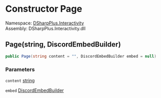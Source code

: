 # Constructor Page

Namespace: [DSharpPlus.Interactivity](DSharpPlus.Interactivity.md)  
Assembly: DSharpPlus.Interactivity.dll

## <a id="DSharpPlus_Interactivity_Page__ctor_System_String_DSharpPlus_Entities_DiscordEmbedBuilder_"></a>Page\(string, DiscordEmbedBuilder\)

```csharp
public Page(string content = "", DiscordEmbedBuilder embed = null)
```

### Parameters

`content` [string](https://learn.microsoft.com/dotnet/api/system.string)

`embed` [DiscordEmbedBuilder](DSharpPlus.Entities.DiscordEmbedBuilder.md)

